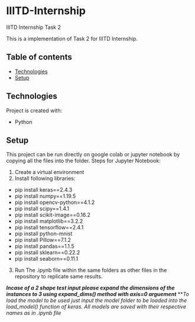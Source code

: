 # IIITD-Internship
IIITD Internship Task 2

This is a implementation of Task 2 for IIITD Internship.

## Table of contents
* [Technologies](#technologies)
* [Setup](#setup)
	
## Technologies
Project is created with:
* Python 
	
## Setup
This project can be run directly on google colab or jupyter notebook by copying all the files into the folder.
Steps for Jupyter Notebook:
1. Create a virtual environment
2. Install following libraries:
  * pip install keras==2.4.3
  * pip install numpy==1.19.5
  * pip install opencv-python==4.1.2
  * pip install scipy==1.4.1
  * pip install scikit-image==0.16.2
  * pip install matplotlib==3.2.2
  * pip install tensorflow==2.4.1
  * pip install python-mnist
  * pip install Pillow==7.1.2
  * pip install pandas==1.1.5
  * pip install sklearn==0.22.2
  * pip install seaborn==0.11.1
3. Run The .ipynb file within the same folders as other files in the repository to replicate same results.

***Incase of a 2 shape test input please expand the dimensions of the instances to 3 using expand_dims() method with axis=0 arguement***
***To load the model to be used just input the model folder to be loaded into the load_model() function of keras. All models are saved with their respective names as in .ipynb file*
